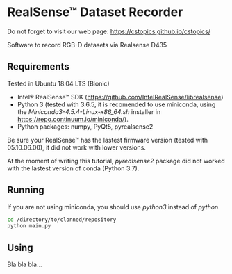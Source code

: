 # RealSense™ Dataset Recorder

Do not forget to visit our web page: https://cstopics.github.io/cstopics/

Software to record RGB-D datasets via Realsense D435

## Requirements

Tested in Ubuntu 18.04 LTS (Bionic)

* Intel® RealSense™ SDK (https://github.com/IntelRealSense/librealsense)
* Python 3 (tested with 3.6.5, it is recomended to use miniconda, using the *Miniconda3-4.5.4-Linux-x86_64.sh* installer in https://repo.continuum.io/miniconda/).
* Python packages: numpy, PyQt5, pyrealsense2

Be sure your RealSense™ has the lastest firmware version (tested with 05.10.06.00), it did not work with lower versions.

At the moment of writing this tutorial, *pyrealsense2* package did not worked with the lastest version of conda (Python 3.7).

## Running

If you are not using miniconda, you should use *python3* instead of *python*.

``` bash
cd /directory/to/clonned/repository
python main.py
```

## Using

Bla bla bla...
